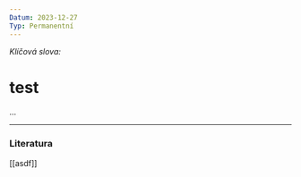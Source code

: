 ```yaml
---
Datum: 2023-12-27
Typ: Permanentní
---
```

*Klíčová slova:* 
# test
...
- - -
### Literatura

 [[asdf]]